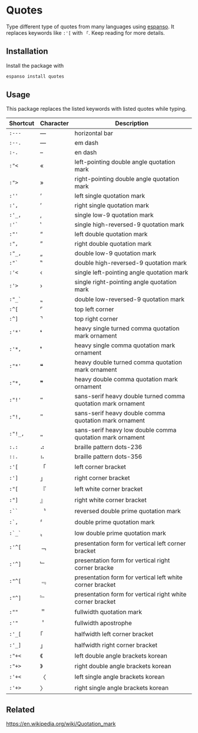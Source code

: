# Quotes
Type different type of quotes from many languages using [espanso](https://espanso.org). It replaces keywords like `:'[` with `「`. Keep reading for more details.

## Installation
Install the package with
```sh
espanso install quotes
```

## Usage
This package replaces the listed keywords with listed quotes while typing.


| Shortcut | Character | Description
|-|-|-
| ``` :--- ``` | ― | horizontal bar
| ``` :--. ``` | — | em dash
| ``` :-. ``` | – | en dash
| ``` :"< ``` | « | left-pointing double angle quotation mark
| ``` :"> ``` | » | right-pointing double angle quotation mark
| ``` :'' ``` | ‘ | left single quotation mark
| ``` :', ``` | ’ | right single quotation mark
| ``` :'_, ``` | ‚ | single low-9 quotation mark
| ``` :'` ``` | ‛ | single high-reversed-9 quotation mark
| ``` :"' ``` | “ | left double quotation mark
| ``` :", ``` | ” | right double quotation mark
| ``` :"_, ``` | „ | double low-9 quotation mark
| ``` :"` ``` | ‟ | double high-reversed-9 quotation mark
| ``` :'< ``` | ‹ | single left-pointing angle quotation mark
| ``` :'> ``` | › | single right-pointing angle quotation mark
| ``` :"_` ``` | ⹂ | double low-reversed-9 quotation mark
| ``` :^[ ``` | ⌜ | top left corner
| ``` :^] ``` | ⌝ | top right corner
| ``` :'*' ``` | ❛ | heavy single turned comma quotation mark ornament
| ``` :'*, ``` | ❜ | heavy single comma quotation mark ornament
| ``` :"*' ``` | ❝ | heavy double turned comma quotation mark ornament
| ``` :"*, ``` | ❞ | heavy double comma quotation mark ornament
| ``` :"!' ``` | 🙶 | sans-serif heavy double turned comma quotation mark ornament
| ``` :"!, ``` | 🙷 | sans-serif heavy double comma quotation mark ornament
| ``` :"!_, ``` | 🙸 | sans-serif heavy low double comma quotation mark ornament
| ``` :.: ``` | ⠴ | braille pattern dots-236
| ``` ::. ``` | ⠦ | braille pattern dots-356
| ``` :'[ ``` | 「 | left corner bracket
| ``` :'] ``` | 」 | right corner bracket
| ``` :"[ ``` | 『 | left white corner bracket
| ``` :"] ``` | 』 | right white corner bracket
| ``` :`` ``` | 〝 | reversed double prime quotation mark
| ``` :`, ``` | 〞 | double prime quotation mark
| ``` :`_` ``` | 〟 | low double prime quotation mark
| ``` :'^[ ``` | ﹁ | presentation form for vertical left corner bracket
| ``` :'^] ``` | ﹂ | presentation form for vertical right corner bracke
| ``` :"^[ ``` | ﹃ | presentation form for vertical left white corner bracket
| ``` :"^] ``` | ﹄ | presentation form for vertical right white corner bracket
| ``` :"" ``` | ＂ | fullwidth quotation mark
| ``` :'" ``` | ＇ | fullwidth apostrophe
| ``` :'_[ ``` | ｢ | halfwidth left corner bracket
| ``` :'_] ``` | ｣  | halfwidth right corner bracket
| ``` :"+< ``` | 《 | left double angle brackets korean
| ``` :"+> ``` | 》 | right double angle brackets korean
| ``` :'+< ``` | 〈 | left single angle brackets korean
| ``` :'+> ``` | 〉 | right single angle brackets korean


## Related
https://en.wikipedia.org/wiki/Quotation_mark